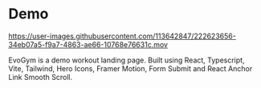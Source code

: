 # Demo



https://user-images.githubusercontent.com/113642847/222623656-34eb07a5-f9a7-4863-ae66-10768e76631c.mov



EvoGym is a demo workout landing page. Built using React, Typescript, Vite, Tailwind, Hero Icons, Framer Motion, Form Submit and React Anchor Link Smooth Scroll.
